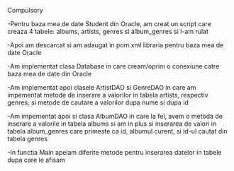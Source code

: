 Compulsory 

-Pentru baza mea de date Student din Oracle, am creat un script care creaza 4 tabele: albums, artists, genres si album_genres si l-am rulat

-Apoi am descarcat si am adaugat in pom.xml libraria pentru baza mea de date Oracle

-Am implementat clasa Database in care cream/oprim o conexiune catre baza mea de date din Oracle

-Am implementat apoi clasele ArtistDAO si GenreDAO in care am impementat metode de inserare a valorilor in tabela artists, respectiv genres; si metode de cautare a valorilor dupa nume si dupa id

-Am impementat apoi si clasa AlbumDAO in care la fel, avem o metoda de inserare a valorile in tabela albums si am in plus si inserarea de valori in tabela album_genres care primeste ca id, albumul curent, si id-ul cautat din tabela genres

-In functia Main apelam diferite metode pentru inserarea datelor in tabele dupa care le afisam